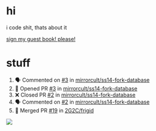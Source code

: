 # hi
i code shit, thats about it

[sign my guest book! please!](https://github.com/Just-a-Unity-Dev/Just-a-Unity-Dev/issues/new?&body=Sign%20my%20guest%20book%20by%20placing%20your%20name%20in%20the%20title,%20how%27d%20you%20get%20to%20this%20page%20and%20why?%20Don%27t%20forget%20you%20have%20an%20entire%20notebook%20in%20your%20hands!)


# stuff
<!--START_SECTION:activity-->
1. 🗣 Commented on [#3](https://github.com/mirrorcult/ss14-fork-database/issues/3) in [mirrorcult/ss14-fork-database](https://github.com/mirrorcult/ss14-fork-database)
2. 💪 Opened PR [#3](https://github.com/mirrorcult/ss14-fork-database/pull/3) in [mirrorcult/ss14-fork-database](https://github.com/mirrorcult/ss14-fork-database)
3. ❌ Closed PR [#2](https://github.com/mirrorcult/ss14-fork-database/pull/2) in [mirrorcult/ss14-fork-database](https://github.com/mirrorcult/ss14-fork-database)
4. 🗣 Commented on [#2](https://github.com/mirrorcult/ss14-fork-database/issues/2) in [mirrorcult/ss14-fork-database](https://github.com/mirrorcult/ss14-fork-database)
5. 🎉 Merged PR [#19](https://github.com/2G2C/frigid/pull/19) in [2G2C/frigid](https://github.com/2G2C/frigid)
<!--END_SECTION:activity-->

![](https://github-profile-summary-cards.vercel.app/api/cards/profile-details?username=Just-a-Unity-Dev&theme=solarized_dark)
